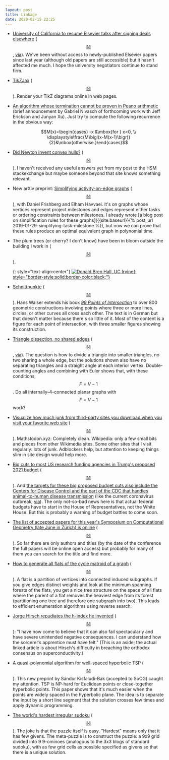```yaml
---
layout: post
title: Linkage
date: 2020-02-15 22:25
---
```

* [University of California to resume Elsevier talks after signing deals elsewhere](https://www.timeshighereducation.com/news/california-resume-elsevier-talks-after-signing-deals-elsewhere) ([$$\mathbb{M}$$](https://mathstodon.xyz/@11011110/103585224859220412), [via](https://retractionwatch.com/2020/02/01/weekend-reads-a-harvard-prof-in-handcuffs-an-alleged-phd-for-grant-scheme-unethical-reviewer-behavior-outed/)). We've been without access to newly-published Elsevier papers since last year (although old papers are still accessible) but it hasn't affected me much. I hope the university negotiators continue to stand firm.

* [TikZJax](https://tikzjax-demo.glitch.me/) ([$$\mathbb{M}$$](https://mathstodon.xyz/@christianp/103282904455005026)). Render your TikZ diagrams online in web pages.

* [An algorithm whose termination cannot be proven in Peano arithmetic](https://mathstodon.xyz/@gnivasch/103597005916029039) (brief announcement by Gabriel Nivasch of forthcoming work with Jeff Erickson and Junyan Xu). Just try to compute the following recurrence in the obvious way:

  $$M(x)=\begin{cases} -x &\mbox{for } x<0, \\ \displaystyle\frac{M\bigl(x-M(x-1)\bigr)}{2}&\mbox{otherwise.}\end{cases}$$

* [Did Newton invent convex hulls?](https://hsm.stackexchange.com/q/11401/11029) ([$$\mathbb{M}$$](https://mathstodon.xyz/@11011110/103604981863673018)).  I haven't received any useful answers yet from my post to the HSM stackexchange but maybe someone beyond that site knows something relevant.

* New arXiv preprint: [Simplifying activity-on-edge graphs](https://arxiv.org/abs/2002.01610) ([$$\mathbb{M}$$](https://mathstodon.xyz/@11011110/103609363225411795)), with Daniel Frishberg and Elham Havvaei. It's on graphs whose vertices represent project milestones and edges represent either tasks or ordering constraints between milestones. I already wrote [a blog post on simplification rules for these graphs]({{site.baseurl}}{% post_url 2019-01-29-simplifying-task-milestone %}), but now we can prove that these rules produce an optimal equivalent graph in polynomial time.

* The plum trees (or cherry? I don't know) have been in bloom outside the building I work in ([$$\mathbb{M}$$](https://mathstodon.xyz/@11011110/103615924359836065)).

  {: style="text-align:center"}
[![Donald Bren Hall, UC Irvine](https://www.ics.uci.edu/~eppstein/pix/dbhfeb/dbhfeb-m.jpg){: style="border-style:solid;border-color:black;"}](https://www.ics.uci.edu/~eppstein/pix/dbhfeb/index.html)

* [Schnittpunkte](https://www.walser-h-m.ch/hans/Schnittpunkte/) ([$$\mathbb{M}$$](https://mathstodon.xyz/@11011110/103622068585682579)). Hans Walser extends his book _[99 Points of Intersection](https://en.wikipedia.org/wiki/99_Points_of_Intersection)_ to over 800 geometric constructions involving points where three or more lines, circles, or other curves all cross each other. The text is in German but that doesn't matter because there's so little of it. Most of the content is a figure for each point of intersection, with three smaller figures showing its construction.

* [Triangle dissection, no shared edges](https://math.stackexchange.com/questions/1819928/triangle-dissection-no-shared-edges) ([$$\mathbb{M}$$](https://mathstodon.xyz/@11011110/103630668576881404), [via](http://www.mathpuzzle.com/)). The question is how to divide a triangle into smaller triangles, no two sharing a whole edge, but the solutions shown also have no separating triangles and a straight angle at each interior vertex. Double-counting angles and combining with Euler shows that, with these conditions, $$F=V-1$$. Do all internally-4-connected planar graphs with $$F=V-1$$ work?

* [Visualize how much junk from third-party sites you download when you visit your favorite web site](https://simonhearne.com/2015/find-third-party-assets/) ([$$\mathbb{M}$$](https://mathstodon.xyz/@11011110/103633369348510849)). Mathstodon.xyz: Completely clean. Wikipedia: only a few small bits and pieces from other Wikimedia sites. Some other sites that I visit regularly: lots of junk. Adblockers help, but attention to keeping things slim in site design would help more.

* [Big cuts to most US research funding agencies in Trump's proposed 2021 budget](https://www.sciencemag.org/news/2020/02/trump-s-2021-budget-drowns-science-agencies-red-ink-again) ([$$\mathbb{M}$$](https://mathstodon.xyz/@11011110/103637995254385786)). And [the targets for these big proposed budget cuts also include the Centers for Disease Control and the part of the CDC that handles animal-to-human disease transmission](https://arstechnica.com/science/2020/02/amid-coronavirus-outbreak-trump-proposes-slashing-cdc-budget/) (like the current coronavirus outbreak; [via](https://www.dailykos.com/stories/2020/2/11/1918500/-As-coronavirus-spreads-Trump-admin-unveils-plans-to-cut-Centers-for-Disease-Control-budget)). The only not-so-bad news here is that actual federal budgets have to start in the House of Representatives, not the White House. But this is probably a warning of budget battles to come soon.

* [The list of accepted papers for this year's Symposium on Computational Geometry (late June in Zürich) is online](https://socg20.inf.ethz.ch/socg-accepted) ([$$\mathbb{M}$$](https://mathstodon.xyz/@11011110/103643151678028921)). So far there are only authors and titles (by the date of the conference the full papers will be online open access) but probably for many of them you can search for the title and find more.

* [How to generate all flats of the cycle matroid of a graph](https://mathoverflow.net/a/350526/440) ([$$\mathbb{M}$$](https://mathstodon.xyz/@11011110/103650422429888248)). A flat is a partition of vertices into connected induced subgraphs. If you give edges distinct weights and look at the minimum spanning forests of the flats, you get a nice tree structure on the space of all flats where the parent of a flat removes the heaviest edge from its forest (partitioning one tree and therefore one subgraph into two). This leads to efficient enumeration algorithms using reverse search.

* [Jorge Hirsch repudiates the h-index he invented](https://arxiv.org/abs/2001.09496) ([$$\mathbb{M}$$](https://mathstodon.xyz/@11011110/103653202036330152)): "I have now come to believe that it can also fail spectacularly and have severe unintended negative consequences. I can understand how the sorcerer’s apprentice must have felt." (This is an aside; the actual linked article is about Hirsch's difficulty in breaching the orthodox consensus on superconductivity.)

* [A quasi-polynomial algorithm for well-spaced hyperbolic TSP](https://arxiv.org/abs/2002.05414) ([$$\mathbb{M}$$](https://mathstodon.xyz/@11011110/103661644069949220)). This new preprint by Sándor Kisfaludi-Bak (accepted to SoCG) caught my attention. TSP is NP-hard for Euclidean points or close-together hyperbolic points. This paper shows that it's much easier when the points are widely spaced in the hyperbolic plane. The idea is to separate the input by a short line segment that the solution crosses few times and apply dynamic programming.

* [The world's hardest irregular sudoku](https://puzzling.stackexchange.com/questions/93766/your-task-is-to-create-the-worlds-hardest-irregular-sudoku) ([$$\mathbb{M}$$](https://mathstodon.xyz/@11011110/103664252334007929)). The joke is that the puzzle itself is easy. "Hardest" means only that it has few givens. The meta-puzzle is to construct the puzzle: a 9x9 grid divided into 9 9-ominoes (analogous to the 3x3 blogs of standard sudoku), with as few grid cells as possible specified as givens so that there is a unique solution.